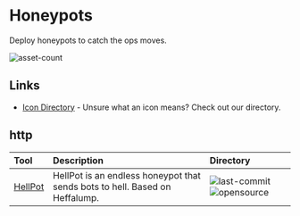 # Honeypots

Deploy honeypots to catch the ops moves. 

![asset-count](https://img.shields.io/badge/Tools%20%26%20Resources%20Availalbe-1-947cb0?style=for-the-badge)

## Links <!-- {docsify-ignore} -->

- [Icon Directory](../ICONS.md) - Unsure what an icon means? Check out our directory.

## http

| Tool | Description | Directory |
| :--- | :--- | :--- |
| [HellPot](https://github.com/yunginnanet/HellPot) | HellPot is an endless honeypot that sends bots to hell. Based on Heffalump. | ![last-commit](https://img.shields.io/github/last-commit/yunginnanet/HellPot?color=947cb0&style=flat-square) ![opensource](https://raw.githubusercontent.com/InfosecHouse/InfosecHouse/main/docs/icons/opensource.png) |
